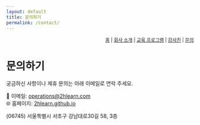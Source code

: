 ```yaml
---
layout: default
title: 문의하기
permalink: /contact/
---
```

<nav style="text-align:right; font-size: 0.9em;">
  <a href="/">홈</a> |
  <a href="/about/">회사 소개</a> |
  <a href="/programs/">교육 프로그램</a> |
  <a href="/teams/">강사진</a> |
  <a href="/contact/">문의</a>
</nav>

# 문의하기

궁금하신 사항이나 제휴 문의는 아래 이메일로 연락 주세요.

📧 이메일: [operations@2hlearn.com](mailto:operations@2hlearn.com)  
🌐 홈페이지: [2hlearn.github.io](https://2hlearn.github.io)

(06745) 서울특별시 서초구 강남대로30길 58, 3층
